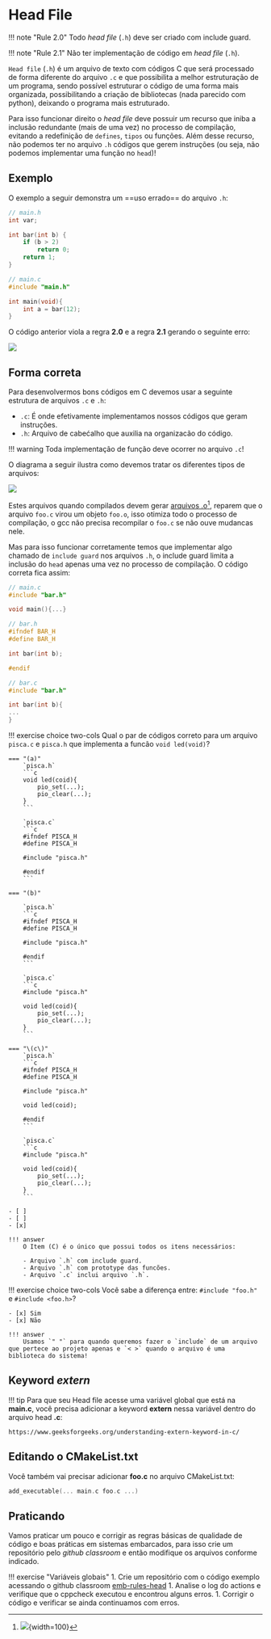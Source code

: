 # Head File

!!! note "Rule 2.0" 
    Todo *head file* (`.h`) deve ser criado com include guard.
    
!!! note "Rule 2.1"
    Não ter implementação de código em *head file* (`.h`).

`Head file` (`.h`) é um arquivo de texto com códigos C que será processado de forma diferente do arquivo `.c` e que possibilita a melhor estruturação de um programa, sendo possível estruturar o código de uma forma mais organizada, possibilitando a criação de bibliotecas (nada parecido com python), deixando o programa mais estruturado. 

Para isso funcionar direito o *head file* deve possuir um recurso que iniba a inclusão redundante (mais de uma vez) no processo de compilação, evitando a redefinição de `defines`, `tipos` ou funções. Além desse recurso, não podemos ter no arquivo `.h` códigos que gerem instruções (ou seja, não podemos implementar uma função no `head`)!

## Exemplo

O exemplo a seguir demonstra um ==uso errado== do arquivo `.h`:

```c
// main.h
int var; 

int bar(int b) {
    if (b > 2) 
        return 0;
    return 1;
}
``` 
    
```c
// main.c
#include "main.h"

int main(void){
    int a = bar(12);
}
```

O código anterior viola a regra **2.0** e a regra **2.1** gerando o seguinte erro:

![](figs/checker-rule-head.png)

## Forma correta

Para desenvolvermos bons códigos em C devemos usar a seguinte estrutura de arquivos `.c` e `.h`:

- `.c`: É onde efetivamente implementamos nossos códigos que geram instruções.
- `.h`: Arquivo de cabećalho que auxilia na organizacão do código.

!!! warning
    Toda implementação de função deve ocorrer no arquivo `.c`!

O diagrama a seguir ilustra como devemos tratar os diferentes tipos de arquivos:

![](figs/head-file-1.png)

Estes arquivos quando compilados devem gerar [arquivos .o]()[^1], reparem que o arquivo `foo.c` virou um objeto `foo.o`, isso otimiza todo o processo de compilação, o gcc não precisa recompilar o `foo.c` se não ouve mudancas nele.

[^1]: ![](figs/head-file-2.png){width=100}

Mas para isso funcionar corretamente temos que implementar algo chamado de `include guard` nos arquivos `.h`, o include guard limita a inclusão do `head` apenas uma vez no processo de compilação. O código correta fica assim:

```c
// main.c
#include "bar.h"

void main(){...}
```

```c
// bar.h
#ifndef BAR_H
#define BAR_H

int bar(int b);

#endif
```

```c
// bar.c
#include "bar.h"

int bar(int b){
...
}
```

!!! exercise choice two-cols
    Qual o par de códigos correto para um arquivo `pisca.c` e `pisca.h` que implementa a funcão `void led(void)`?
    
    === "(a)"
        `pisca.h`
        ```c
        void led(coid){
            pio_set(...); 
            pio_clear(...);
        }
        ```

        `pisca.c`
        ```c
        #ifndef PISCA_H
        #define PISCA_H
        
        #include "pisca.h"
        
        #endif        
        ```
        
    === "(b)"
    
        `pisca.h`
        ```c
        #ifndef PISCA_H
        #define PISCA_H
        
        #include "pisca.h"
        
        #endif
        ```
        
        `pisca.c`
        ```c
        #include "pisca.h"
        
        void led(coid){
            pio_set(...); 
            pio_clear(...);
        }
        ```
        
    === "\(c\)"
        `pisca.h`
        ```c
        #ifndef PISCA_H
        #define PISCA_H
        
        #include "pisca.h"
        
        void led(coid);
        
        #endif
        ```
        
        `pisca.c`
        ```c
        #include "pisca.h"
        
        void led(coid){
            pio_set(...); 
            pio_clear(...); 
        }
        ```
       
    - [ ] 
    - [ ] 
    - [x] 

    !!! answer
        O Item (C) é o único que possui todos os itens necessários:
        
        - Arquivo `.h` com include guard.
        - Arquivo `.h` com prototype das funcões.
        - Arquivo `.c` inclui arquivo `.h`.
        
        
!!! exercise choice two-cols
    Você sabe a diferença entre: `#include "foo.h"` e `#include <foo.h>`?
        
    - [x] Sim
    - [x] Não
    
    !!! answer
        Usamos `" "` para quando queremos fazer o `include` de um arquivo que pertece ao projeto apenas e `< >` quando o arquivo é uma biblioteca do sistema!
	
## Keyword *extern*
	
!!! tip
    Para que seu Head file acesse uma variável global que está na **main.c**, você precisa adicionar a keyword **extern** nessa variável dentro do arquivo head **.c**:
	
	https://www.geeksforgeeks.org/understanding-extern-keyword-in-c/
		
## Editando o CMakeList.txt

Você também vai precisar adicionar **foo.c** no arquivo CMakeList.txt:

```c
add_executable(... main.c foo.c ...)
```
       
## Praticando

Vamos praticar um pouco e corrigir as regras básicas de qualidade de código e boas práticas em sistemas embarcados, para isso crie um repositório pelo *github classroom* e então modifique os arquivos conforme indicado.

!!! exercise "Variáveis globais"
    1. Crie um repositório com o código exemplo acessando o github classroom [emb-rules-head]({{rules_head_classroom}})
    1. Analise o log do actions e verifique que o cppcheck executou e encontrou alguns erros.
    1. Corrigir o código e verificar se ainda continuamos com erros.
